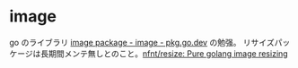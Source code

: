 # image

go のライブラリ [image package \- image \- pkg\.go\.dev](https://pkg.go.dev/image) の勉强。
リサイズパッケージは長期間メンテ無しとのこと。[nfnt/resize: Pure golang image resizing](https://github.com/nfnt/resize)
